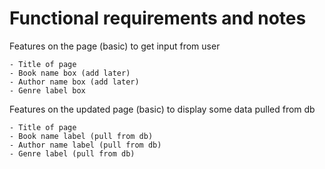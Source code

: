 # Functional requirements and notes

Features on the page (basic) to get input from user

    - Title of page
    - Book name box (add later)
    - Author name box (add later)
    - Genre label box

Features on the updated page (basic) to display some data pulled from db

    - Title of page
    - Book name label (pull from db)
    - Author name label (pull from db)
    - Genre label (pull from db)